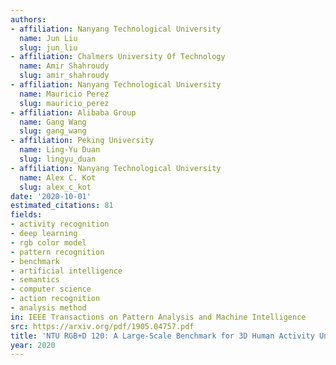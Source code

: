 ```yaml
---
authors:
- affiliation: Nanyang Technological University
  name: Jun Liu
  slug: jun_liu
- affiliation: Chalmers University Of Technology
  name: Amir Shahroudy
  slug: amir_shahroudy
- affiliation: Nanyang Technological University
  name: Mauricio Perez
  slug: mauricio_perez
- affiliation: Alibaba Group
  name: Gang Wang
  slug: gang_wang
- affiliation: Peking University
  name: Ling-Yu Duan
  slug: lingyu_duan
- affiliation: Nanyang Technological University
  name: Alex C. Kot
  slug: alex_c_kot
date: '2020-10-01'
estimated_citations: 81
fields:
- activity recognition
- deep learning
- rgb color model
- pattern recognition
- benchmark
- artificial intelligence
- semantics
- computer science
- action recognition
- analysis method
in: IEEE Transactions on Pattern Analysis and Machine Intelligence
src: https://arxiv.org/pdf/1905.04757.pdf
title: 'NTU RGB+D 120: A Large-Scale Benchmark for 3D Human Activity Understanding'
year: 2020
---
```

